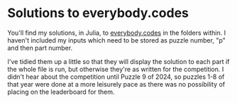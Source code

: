 # Solutions to everybody.codes

You'll find my solutions, in Julia, to [everybody.codes](everybody.codes) in the folders within.  I haven't included my inputs which need to be stored as puzzle number, "p" and then part number.

I've tidied them up a little so that they will display the solution to each part if the whole file is run, but otherwise they're as written for the competition.  I didn't hear about the competition until Puzzle 9 of 2024, so puzzles 1-8 of that year were done at a more leisurely pace as there was no possibility of placing on the leaderboard for them.
